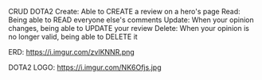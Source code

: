 CRUD DOTA2
Create: Able to CREATE a review on a hero's page
Read: Being able to READ everyone else's comments
Update: When your opinion changes, being able to UPDATE your review
Delete: When your opinion is no longer valid, being able to DELETE it

ERD:
https://i.imgur.com/zvlKNNR.png

DOTA2 LOGO:
https://i.imgur.com/NK6Ofjs.jpg

